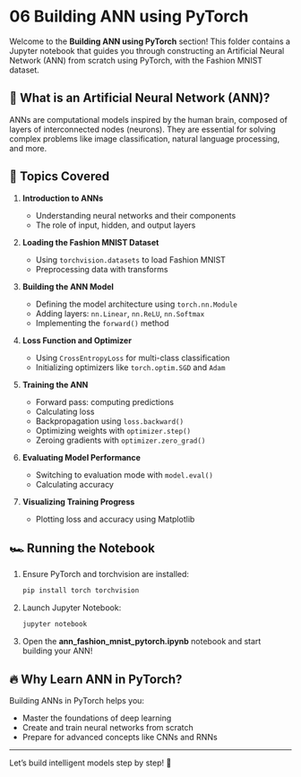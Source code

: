 # 06 Building ANN using PyTorch

Welcome to the **Building ANN using PyTorch** section! This folder contains a Jupyter notebook that guides you through constructing an Artificial Neural Network (ANN) from scratch using PyTorch, with the Fashion MNIST dataset.

## 🧠 What is an Artificial Neural Network (ANN)?
ANNs are computational models inspired by the human brain, composed of layers of interconnected nodes (neurons). They are essential for solving complex problems like image classification, natural language processing, and more.

## 🚀 Topics Covered

1. **Introduction to ANNs**
   - Understanding neural networks and their components
   - The role of input, hidden, and output layers

2. **Loading the Fashion MNIST Dataset**
   - Using `torchvision.datasets` to load Fashion MNIST
   - Preprocessing data with transforms

3. **Building the ANN Model**
   - Defining the model architecture using `torch.nn.Module`
   - Adding layers: `nn.Linear`, `nn.ReLU`, `nn.Softmax`
   - Implementing the `forward()` method

4. **Loss Function and Optimizer**
   - Using `CrossEntropyLoss` for multi-class classification
   - Initializing optimizers like `torch.optim.SGD` and `Adam`

5. **Training the ANN**
   - Forward pass: computing predictions
   - Calculating loss
   - Backpropagation using `loss.backward()`
   - Optimizing weights with `optimizer.step()`
   - Zeroing gradients with `optimizer.zero_grad()`

6. **Evaluating Model Performance**
   - Switching to evaluation mode with `model.eval()`
   - Calculating accuracy

7. **Visualizing Training Progress**
   - Plotting loss and accuracy using Matplotlib

## 🏎️ Running the Notebook

1. Ensure PyTorch and torchvision are installed:
   ```bash
   pip install torch torchvision
   ```

2. Launch Jupyter Notebook:
   ```bash
   jupyter notebook
   ```

3. Open the **ann_fashion_mnist_pytorch.ipynb** notebook and start building your ANN!

## 🔥 Why Learn ANN in PyTorch?
Building ANNs in PyTorch helps you:
- Master the foundations of deep learning
- Create and train neural networks from scratch
- Prepare for advanced concepts like CNNs and RNNs

---

Let’s build intelligent models step by step! 🌟